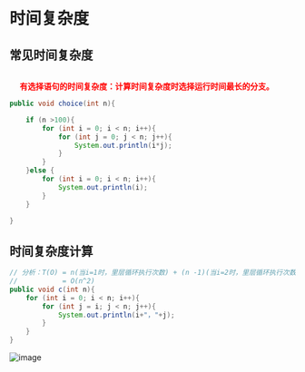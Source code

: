 


# 时间复杂度

## 常见时间复杂度


```java

```


&emsp; **<font color = "red">有选择语句的时间复杂度：计算时间复杂度时选择运行时间最长的分支。</font>**  

```java
public void choice(int n){

    if (n >100){
        for (int i = 0; i < n; i++){
            for (int j = 0; j < n; j++){
                System.out.println(i*j);
            }
        }
    }else {
        for (int i = 0; i < n; i++){
            System.out.println(i);
        }
    }

}
```


## 时间复杂度计算  

```java
// 分析：T(O) = n(当i=1时，里层循环执行次数) + (n -1)(当i=2时，里层循环执行次数) + ... ... + 2(当i=n-2时，里层循环执行次数) + 1(当i=n-1时，里层循环执行次数)
//           = O(n^2)
public void c(int n){
    for (int i = 0; i < n; i++){
        for (int j = i; j < n; j++){
            System.out.println(i+"，"+j);
        }
    }
}
```



![image](https://gitee.com/wt1814/pic-host/raw/master/images/java/function/function-49.png)  
